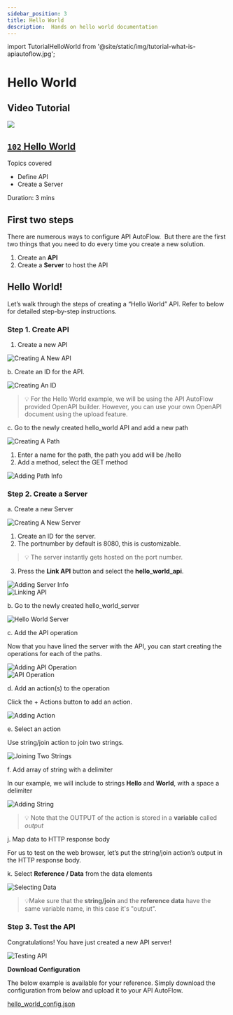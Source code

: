 ```yaml
---
sidebar_position: 3
title: Hello World
description:  Hands on hello world documentation
---
```

import TutorialHelloWorld from '@site/static/img/tutorial-what-is-apiautoflow.jpg';

# Hello World

## Video Tutorial

<div class="videoBlock">
    <div class="videoLeft">
        <div class="videoWrapper">
            <a href="../../../../docs/Tutorial/#102-key-concept-installation-and-hello-world"><img src={TutorialHelloWorld} /></a>
        </div>
    </div>
    <div class="videoRight">
        <div class="videoText">
            <a href="../../../../docs/Tutorial/#102-key-concept-installation-and-hello-world"><h2><code>102</code> Hello World</h2></a>
            <p>Topics covered</p>
                <ul>
                    <li>Define API</li>
                    <li>Create a Server</li>
                </ul>
            <p>Duration:  3 mins</p>
        </div>
    </div>
    <div class="videoClearer"></div>
</div>

## First two steps

There are numerous ways to configure API AutoFlow.  But there are the first two things that you need to do every time you create a new solution.

1. Create an **API**
2. Create a **Server** to host the API 

## Hello World!

Let’s walk through the steps of creating a “Hello World” API. Refer to below for detailed step-by-step instructions.

### Step 1. Create API

1. Create a new API

<div class="myResponsiveImg">
    <img src="/apiautoflow/img/Hello_world/create_api.png" alt="Creating A New API" class = "myResponsiveImg"/>
</div>


b. Create an ID for the API.

<div class="myResponsiveImg">
    <img src="/apiautoflow/img/Hello_world/create_id.png" alt="Creating An ID" class = "myResponsiveImg"/>
</div>


> 💡 For the Hello World example, we will be using the API AutoFlow provided OpenAPI builder.  However, you can use your own OpenAPI document using the upload feature.


c. Go to the newly created hello_world API and add a new path

<div class="myResponsiveImg">
    <img src="/apiautoflow/img/Hello_world/create_path.png" alt="Creating A Path" class = "myResponsiveImg"/>
</div>


1. Enter a name for the path, the path you add will be /hello
2. Add a method, select the GET method


<div class="myResponsiveImg">
    <img src="/apiautoflow/img/Hello_world/add_path_info.png" alt="Adding Path Info" class = "myResponsiveImg"/>
</div>


### Step 2. Create a Server

a. Create a new Server


<div class="myResponsiveImg">
    <img src="/apiautoflow/img/Hello_world/create_new_server.png" alt="Creating A New Server" class = "myResponsiveImg"/>
</div>

1. Create an ID for the server.
2. The portnumber by default is 8080, this is customizable. 
> 💡 The server instantly gets hosted on the port number.

3. Press the **Link API** button and select the **hello_world_api**.


<div class="myResponsiveImg">
    <img src="/apiautoflow/img/Hello_world/add_server_info.png" alt="Adding Server Info" class = "myResponsiveImg"/>
</div>


<div class="myResponsiveImg">
    <img src="/apiautoflow/img/Hello_world/link_api.png" alt="Linking API" class = "myResponsiveImg"/>
</div>


b. Go to the newly created hello_world_server 

<div class="myResponsiveImg">
    <img src="/apiautoflow/img/Hello_world/hello_world_server.png" alt="Hello World Server" class = "myResponsiveImg"/>
</div>



c. Add the API operation

Now that you have lined the server with the API, you can start creating the operations for each of the paths.

<div class="myResponsiveImg">
    <img src="/apiautoflow/img/Hello_world/add_api_operation.png" alt="Adding API Operation" class = "myResponsiveImg"/>
</div>

<div class="myResponsiveImg">
    <img src="/apiautoflow/img/Hello_world/api_operation.png" alt="API Operation" class = "myResponsiveImg"/>
</div>


d. Add an action(s) to the operation

Click the + Actions button to add an action.

<div class="myResponsiveImg">
    <img src="/apiautoflow/img/Hello_world/add_action.png" alt="Adding Action" class = "myResponsiveImg"/>
</div>

e. Select an action

Use string/join action to join two strings.

<div class="myResponsiveImg">
    <img src="/apiautoflow/img/Hello_world/join_string.png" alt="Joining Two Strings" class = "myResponsiveImg"/>
</div>

f. Add array of string with a delimiter

In our example, we will include to strings **Hello** and **World**, with a space a delimiter

<div class="myResponsiveImg">
    <img src="/apiautoflow/img/Hello_world/add_string.png" alt="Adding String" class = "myResponsiveImg"/>
</div>


> 💡 Note that the OUTPUT of the action is stored in a **variable** called *output*


j. Map data to HTTP response body

For us to test on the web browser, let’s put the string/join action’s output in the HTTP response body.

k. Select **Reference / Data** from the data elements

<div class="myResponsiveImg">
    <img src="/apiautoflow/img/Hello_world/select_data.png" alt="Selecting Data" class = "myResponsiveImg"/>
</div>


> 💡Make sure that the **string/join** and the **reference data** have the same variable name, in this case it's "output".


### Step 3. Test the API

Congratulations! You have just created a new API server!

<div class="myResponsiveImg">
    <img src="/apiautoflow/img/Hello_world/test_api.png" alt="Testing API" class = "myResponsiveImg"/>
</div>

**Download Configuration**

The below example is available for your reference.  Simply download the configuration from below and upload it to your API AutoFlow.

[hello_world_config.json](hello_world_config.json)
